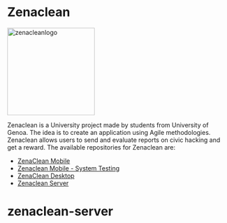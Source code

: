 # Zenaclean 
<img src="https://i.imgur.com/w26GYmz.png" alt="zenacleanlogo" width="200"/>

Zenaclean is a University project made by students from University of Genoa. 
The idea is to create an application using Agile methodologies. Zenaclean allows users to send and evaluate reports on civic hacking and get a reward. The available repositories for Zenaclean are:
* [ZenaClean Mobile](https://github.com/DavidePonzini/zenaclean-mobile)
* [Zenaclean Mobile - System Testing](https://github.com/riki95/zenaclean-mobile-systemtest)
* [ZenaClean Desktop](https://github.com/DavidePonzini/zenaclean-desktop)
* [Zenaclean Server](https://github.com/DavidePonzini/zenaclean-server)

# zenaclean-server
